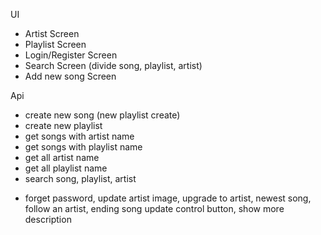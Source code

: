 UI

-   Artist Screen
-   Playlist Screen
-   Login/Register Screen
-   Search Screen (divide song, playlist, artist)
-   Add new song Screen

Api

-   create new song (new playlist create)
-   create new playlist
-   get songs with artist name
-   get songs with playlist name
-   get all artist name
-   get all playlist name
-   search song, playlist, artist

*   forget password, update artist image, upgrade to artist, newest song, follow an artist, ending song update control button, show more description
